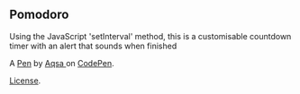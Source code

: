 Pomodoro 
---------
Using the JavaScript 'setInterval' method, this is a customisable countdown timer with an alert that sounds when finished

A [Pen](http://codepen.io/aymana001/pen/ygGNbW) by [Aqsa ](http://codepen.io/aymana001) on [CodePen](http://codepen.io/).

[License](http://codepen.io/aymana001/pen/ygGNbW/license).